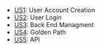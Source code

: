 - [US1](https://docs.google.com/presentation/d/14CAvfiwjBFsALwIxGfDVpObej8KEHZr61knZjAVPcpQ/edit?usp=sharing): User Account Creation
- [US2](https://docs.google.com/presentation/d/1brO6W6vMGfm3Fll91Asbdafu0EHfDUZTitLr4zbEPuY/edit#slide=id.p): User Login
- [US3](https://docs.google.com/presentation/d/14CAvfiwjBFsALwIxGfDVpObej8KEHZr61knZjAVPcpQ/edit?usp=sharing): Back End Managment
- [US4](https://docs.google.com/presentation/d/14CAvfiwjBFsALwIxGfDVpObej8KEHZr61knZjAVPcpQ/edit#slide=id.g31436182dca_0_0): Golden Path
- [US5](https://docs.google.com/presentation/d/14CAvfiwjBFsALwIxGfDVpObej8KEHZr61knZjAVPcpQ/edit#slide=id.g314471a9acb_1_29): API 
